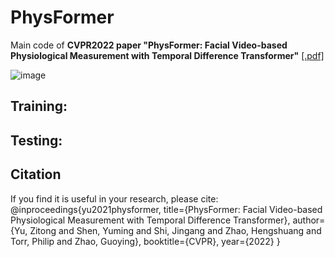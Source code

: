 # PhysFormer
Main code of **CVPR2022 paper "PhysFormer: Facial Video-based Physiological Measurement with Temporal Difference Transformer"**    [[.pdf]](https://arxiv.org/pdf/2111.12082.pdf)   

![image](https://github.com/ZitongYu/PhysFormer/blob/main/framework.png)  

Training:
-----

Testing:
----
  


Citation
------- 
If you find it is useful in your research, please cite:  
@inproceedings{yu2021physformer,
  title={PhysFormer: Facial Video-based Physiological Measurement with Temporal Difference Transformer},
  author={Yu, Zitong and Shen, Yuming and Shi, Jingang and Zhao, Hengshuang and Torr, Philip and Zhao, Guoying},
  booktitle={CVPR},
  year={2022}
}
